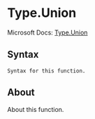 ---
---

# Type.Union

Microsoft Docs: [Type.Union](https://docs.microsoft.com/en-us/powerquery-m/type-union)

## Syntax

```
Syntax for this function.
```

## About

About this function.

